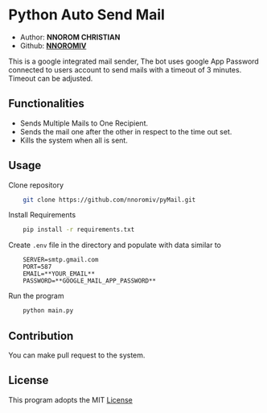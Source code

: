 # Python Auto Send Mail

- Author: **NNOROM CHRISTIAN**
- Github: **[NNOROMIV](https://github.com/nnoromiv)**

This is a google integrated mail sender, The bot uses google App Password connected to users account to send mails with a timeout of 3 minutes.
Timeout can be adjusted.

## Functionalities

- Sends Multiple Mails to One Recipient.
- Sends the mail one after the other in respect to the time out set.
- Kills the system when all is sent.
  
## Usage

Clone repository

```bash
    git clone https://github.com/nnoromiv/pyMail.git
```

Install Requirements

```bash
    pip install -r requirements.txt
```

Create `.env` file in the directory and populate with data similar to

```env
    SERVER=smtp.gmail.com
    PORT=587
    EMAIL=**YOUR_EMAIL**
    PASSWORD=**GOOGLE_MAIL_APP_PASSWORD**
```

Run the program

```bash
    python main.py
```

## Contribution

You can make pull request to the system.

## License

This program adopts the MIT [License](./LICENSE)
